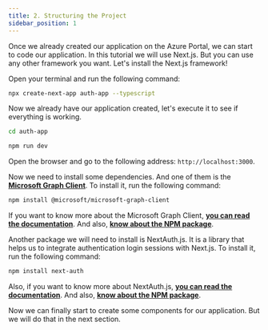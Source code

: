 ```yaml
---
title: 2. Structuring the Project
sidebar_position: 1
---
```


Once we already created our application on the Azure Portal, we can start to code our application. In this tutorial we will use Next.js. But you can use any other framework you want. Let's install the Next.js framework!

Open your terminal and run the following command:

```bash
npx create-next-app auth-app --typescript 
```

Now we already have our application created, let's execute it to see if everything is working.

```bash
cd auth-app
```

```bash
npm run dev
```

Open the browser and go to the following address: `http://localhost:3000`.

Now we need to install some dependencies. And one of them is the **[Microsoft Graph Client](https://learn.microsoft.com/en-us/graph/sdks/create-client?tabs=Javascript)**. To install it, run the following command:

```bash
npm install @microsoft/microsoft-graph-client
```

If you want to know more about the Microsoft Graph Client, **[you can read the documentation](https://docs.microsoft.com/en-us/graph/sdks/sdks-overview)**. And also, **[know about the NPM package](https://www.npmjs.com/package/@microsoft/microsoft-graph-client)**.

Another package we will need to install is NextAuth.js. It is a library that helps us to integrate authentication login sessions with Next.js. To install it, run the following command:

```bash
npm install next-auth
```

Also, if you want to know more about NextAuth.js, **[you can read the documentation](https://next-auth.js.org/)**. And also, **[know about the NPM package](https://www.npmjs.com/package/next-auth)**.

Now we can finally start to create some components for our application. But we will do that in the next section.

